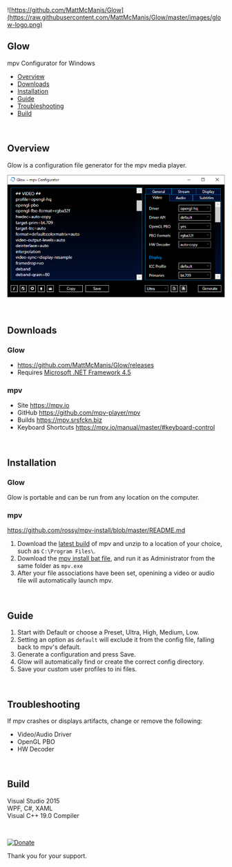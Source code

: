 ![https://github.com/MattMcManis/Glow](https://raw.githubusercontent.com/MattMcManis/Glow/master/images/glow-logo.png)

## Glow
mpv Configurator for Windows

* [Overview](#overview)
* [Downloads](#downloads)
* [Installation](#installation)
* [Guide](#guide)
* [Troubleshooting](#troubleshooting)
* [Build](#build)

&nbsp;

## Overview

Glow is a configuration file generator for the mpv media player.

![Glow](https://raw.githubusercontent.com/MattMcManis/Glow/master/images/glow.png)

&nbsp;

## Downloads
### Glow 
* https://github.com/MattMcManis/Glow/releases
* Requires [Microsoft .NET Framework 4.5](https://www.microsoft.com/en-us/download/details.aspx?id=30653)

### mpv

* Site https://mpv.io
* GitHub https://github.com/mpv-player/mpv
* Builds https://mpv.srsfckn.biz
* Keyboard Shortcuts  https://mpv.io/manual/master/#keyboard-control

&nbsp;

## Installation

### Glow
Glow is portable and can be run from any location on the computer.

### mpv

https://github.com/rossy/mpv-install/blob/master/README.md

1. Download the [latest build](https://mpv.srsfckn.biz) of mpv and unzip to a location of your choice, such as `C:\Program Files\`.
2. Download the [mpv install bat file](https://github.com/rossy/mpv-install/archive/master.zip), and run it as Administrator from the same folder as `mpv.exe`
3. After your file associations have been set, openining a video or audio file will automatically launch mpv.

&nbsp;

## Guide

1. Start with Default or choose a Preset, Ultra, High, Medium, Low.
2. Setting an option as `default` will exclude it from the config file, falling back to mpv's default.
3. Generate a configuration and press Save. 
4. Glow will automatically find or create the correct config directory.
5. Save your custom user profiles to ini files.

&nbsp;

## Troubleshooting

If mpv crashes or displays artifacts, change or remove the following:

* Video/Audio Driver
* OpenGL PBO
* HW Decoder

&nbsp;

## Build
Visual Studio 2015
<br />
WPF, C#, XAML
<br />
Visual C++ 19.0 Compiler

&nbsp;

[![Donate](https://img.shields.io/badge/Donate-PayPal-green.svg)](https://www.paypal.com/cgi-bin/webscr?cmd=_s-xclick&hosted_button_id=VTUE7KQ8RS3DN) 

Thank you for your support.